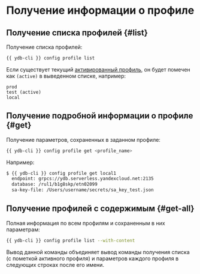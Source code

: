 # Получение информации о профиле

## Получение списка профилей {#list}

Получение списка профилей:

```bash
{{ ydb-cli }} config profile list
```

Если существует текущий [активированный профиль](../activate.md), он будет помечен как `(active)` в выведенном списке, например:

```text
prod
test (active)
local
```

## Получение подробной информации о профиле {#get}

Получение параметров, сохраненных в заданном профиле:

```bash
{{ ydb-cli }} config profile get <profile_name>
```

Например:

```bash
$ {{ ydb-cli }} config profile get local1
  endpoint: grpcs://ydb.serverless.yandexcloud.net:2135
  database: /rul1/b1g8skp/etn02099
  sa-key-file: /Users/username/secrets/sa_key_test.json
```

## Получение профилей с содержимым {#get-all}

Полная информация по всем профилям и сохраненным в них параметрам:

```bash
{{ ydb-cli }} config profile list --with-content
```

Вывод данной команды объединяет вывод команды получения списка (с пометкой активного профиля) и параметров каждого профиля в следующих строках после его имени.

